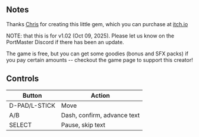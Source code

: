 ## Notes

Thanks [Chris](https://chrislsound.itch.io) for creating this little gem, which you can purchase at [itch.io](https://chrislsound.itch.io/x-yze)

NOTE: that this is for v1.02 (Oct 09, 2025). Please let us know on the PortMaster Discord if there has been an update.

The game is free, but you can get some goodies (bonus and SFX packs) if you pay certain amounts -- checkout the game page to support this creator!


## Controls

| Button        | Action                      |
| ------------- | --------------------------- |
| D-PAD/L-STICK | Move                        |
| A/B           | Dash, confirm, advance text |
| SELECT        | Pause, skip text            |
